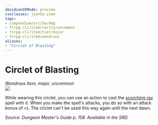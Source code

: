 ```yaml
---
obsidianUIMode: preview
cssclasses: json5e-item
tags:
- compendium/src/5e/dmg
- ttrpg-cli/item/rarity/uncommon
- ttrpg-cli/item/tier/major
- ttrpg-cli/item/wondrous
aliases: 
- "Circlet of Blasting"
---
```

# Circlet of Blasting
*Wondrous Item, major, uncommon*  
![](/3-Mechanics/CLI/items/img/circlet-of-blasting.webp#right)  


While wearing this circlet, you can use an action to cast the [scorching ray](/3-Mechanics/CLI/spells/scorching-ray.md) spell with it. When you make the spell's attacks, you do so with an attack bonus of `+5`. The circlet can't be used this way again until the next dawn.

*Source: Dungeon Master's Guide p. 158. Available in the SRD.*